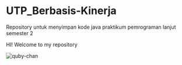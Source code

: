 # UTP_Berbasis-Kinerja
Repository untuk menyimpan kode java praktikum pemrograman lanjut semester 2

HI! Welcome to my repository

![quby-chan](https://user-images.githubusercontent.com/103413005/174446322-279f927c-86d1-4c30-845f-a96d8102771b.gif)

